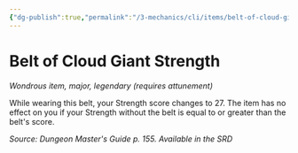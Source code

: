 ```yaml
---
{"dg-publish":true,"permalink":"/3-mechanics/cli/items/belt-of-cloud-giant-strength/","tags":["ttrpg-cli/compendium/src/5e/dmg","ttrpg-cli/item/attunement/required","ttrpg-cli/item/rarity/legendary","ttrpg-cli/item/tier/major"],"noteIcon":""}
---
```


# Belt of Cloud Giant Strength
*Wondrous item, major, legendary (requires attunement)*  



While wearing this belt, your Strength score changes to 27. The item has no effect on you if your Strength without the belt is equal to or greater than the belt's score.

*Source: Dungeon Master's Guide p. 155. Available in the <span title='Systems Reference Document (5.1)'>SRD</span>*